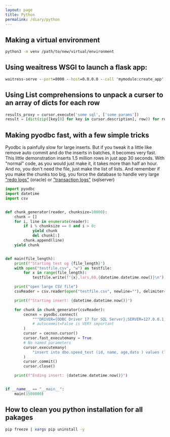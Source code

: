```yaml
---
layout: page
title: Python
permalink: /diary/python
---
```

## Making a virtual environment
```bash
python3 -m venv /path/to/new/virtual/environment
```

## Using weaitress WSGI to launch a flask app:
```cmd
waitress-serve --port=8000 --host=0.0.0.0 --call 'mymodule:create_app'
```
## Using List comprehensions to unpack a curser to an array of dicts for each row
```python
results_proxy = cursor.execute('some sql', ['some params'])
result = [dict(zip([key[0] for key in cursor.description], row)) for row in results_proxy]
```

## Making pyodbc fast, with a few simple tricks
Pyodbc is painfully slow for large inserts. But if you tweak it a little like remove auto commit and do the inserts in batches, it becomes very fast. This little demonstration inserts 1.5 million rows in just app 30 seconds. With "normal" code, as you would just make it, it takes more than half an hour. And no, you don't need the file, just make the list of lists. And remember if you make the chunks too big, you force the database to handle very large ["redo logs"](https://docs.oracle.com/cd/B28359_01/server.111/b28310/onlineredo001.htm#ADMIN11302) (oracle) or ["transaction logs"](https://docs.oracle.com/cd/B28359_01/server.111/b28310/onlineredo001.htm#ADMIN11302) (sqlserver)
```python
import pyodbc
import datetime
import csv


def chunk_generator(reader, chunksize=10000):
    chunk = []
    for i, line in enumerate(reader):
        if i % chunksize == 0 and i > 0:
            yield chunk
            del chunk[:]
        chunk.append(line)
    yield chunk


def main(file_length):
    print(f"Starting test og {file_length}")
    with open("testfile.csv", "w") as testfile:
        for x in range(file_length):
            testfile.write(f"{x},lars,60,{datetime.datetime.now()}\n")

    print("open large CSV file")
    csvReader = csv.reader(open("testfile.csv", newline=""), delimiter=",")

    print(f"Starting insert: {datetime.datetime.now()}")

    for chunk in chunk_generator(csvReader):
        cecnxn = pyodbc.connect(
            """DRIVER={ODBC Driver 17 for SQL Server};SERVER=127.0.0.1,1400;DATABASE=obs-db-gold-local;UID=sa;PWD=P@ssw0rd!;autocommit=False"""
            # autocommit=False is VERY important
        )
        cursor = cecnxn.cursor()
        cursor.fast_executemany = True
        # No named parameters
        cursor.executemany(
            "insert into dbo.speed_test (id, name, age,dato ) values (?,?,?,?)", chunk
        )
        cursor.commit()
        cursor.close()

    print(f"Ending insert: {datetime.datetime.now()}")


if __name__ == "__main__":
    main(1500000)
```

## How to clean you python installation for all pakages

```bash
pip freeze | xargs pip uninstall -y
```
